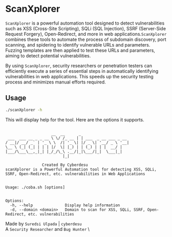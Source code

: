 # ScanXplorer
`ScanXplorer` is a powerful automation tool designed to detect vulnerabilities such as XSS (Cross-Site Scripting), SQLi (SQL Injection), SSRF (Server-Side Request Forgery), Open-Redirect, and more in web applications.`ScanXplorer` combines these tools to automate the process of subdomain discovery, port scanning, and spidering to identify vulnerable URLs and parameters. Fuzzing templates are then applied to test these URLs and parameters, aiming to detect potential vulnerabilities.

By using `ScanXplorer`, security researchers or penetration testers can efficiently execute a series of essential steps in automatically identifying vulnerabilities in web applications. This speeds up the security testing process and minimizes manual efforts required.

## Usage

```sh
./scanXplorer -h
```

This will display help for the tool. Here are the options it supports.


```console

                    __  __      _
 ___  ___ __ _ _ __ \ \/ /_ __ | | ___  _ __ ___ _ __
/ __|/ __/ _` | '_ \ \  /| '_ \| |/ _ \| '__/ _ \ '__|
\__ \ (_| (_| | | | |/  \| |_) | | (_) | | |  __/ |
|___/\___\__,_|_| |_/_/\_\ .__/|_|\___/|_|  \___|_|
                         |_|

                Created By Cyberdesu
scanXplorer is a Powerful Automation tool for detecting XSS, SQLi, SSRF, Open-Redirect, etc. vulnerabilities in Web Applications


Usage: ./coba.sh [options]


Options:
  -h, --help              Display help information
  -d, --domain <domain>   Domain to scan for XSS, SQLi, SSRF, Open-Redirect, etc. vulnerabilities
```  

Made by
`Suredsi Ulpada` | `cyberdesu` \
A `Security Researcher` and `Bug Hunter` \
